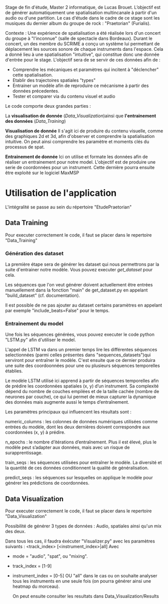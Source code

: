 Stage de fin d'étude, Master 2 informatique, de Lucas Brouet. L’objectif est de générer automatiquement une spatialisation multincanale à partir d'un audio ou d'une partition.
Le cas d'étude dans le cadre de ce stage sont les musiques du dernier album du groupe de rock : "Praetorian" (Furialis). 

Contexte : Une expérience de spatialisation a été réalisée lors d'un concert du groupe à "l'inconnue" (salle de spectacle dans Bordeaux). Durant le concert, un des membre du SCRIME a conçu un système lui permettant de déplacement les sources sonore de chaque instruments dans l'espace. Cela a donné lieu à une spatialisation "intuitive", qui constitue donc une donnée d'entrée pour le stage.
L'objectif sera de se servir de ces données afin de :

- Comprendre les mécaniques et paramètres qui incitent à "déclencher" cette spatialisation.
- Etablir des trajectoires spatiales "types"
- Entrainer un modèle afin de reproduire ce mécanisme à partir des données précedentes. 
- Tester et comparer via du contenu visuel et audio

Le code comporte deux grandes parties :

La **visualisation de donnée** (_Data_Visualization_)ainsi que **l'entrainement des données** (_Data_Training_)


**Visualisation de donnée**
Il s'agit ici de produire du contenu visuelle, comme des graphiques 2d et 3d, afin d'observer et comprendre la spatialisation intuitive. On peut ainsi comprendre les paramètre et moments clés du processus de spat.

**Entrainement de donnée**
Ici on utilise et formate les données afin de réaliser un entrainement pour notre model. L'objectif est de produire une serie de coordonnées pour un instrument. Cette dernière pourra ensuite être exploité sur le logiciel MaxMSP


# Utilisation de l'application
L'intégralité se passe au sein du répertoire "EtudePraetorian"

## Data Training
Pour executer correctement le code, il faut se placer dans le repertoire "Data_Training"

### Génération des dataset
La première étape sera de générer les dataset qui nous permettrons par la suite d'entrainer notre modèle. Vous pouvez executer _get_dataset_ pour cela.

Les séquences que l'on veut générer doivent actuellement être entrées manuellement dans la fonction "main" de get_dataset.py en appelant "build_dataset" (cf. documentation).

Il est possible de ne pas ajouter au dataset certains paramètres en appelant par exemple "include_beats=False" pour le temps. 

### Entrainement du model
Une fois les séquences générées, vous pouvez executer le code python "LSTM.py" afin d'utiliser le model.

L'appel de LSTM va dans un premier temps lire les différentes séquences selectionnées (parmi celles présentes dans "sequences_datasets")qui serviront pour entraîner le modèle.
C'est ensuite que ce dernier produira une suite des coordoonnées pour une ou plusieurs séquences temporelles établies.

Le modèle LSTM utilisé ici apprend à partir de séquences temporelles afin de prédire les coordonnées spatiales (x, y) d’un instrument. Sa complexité dépend du nombre de couches empilées et de la taille cachée (nombre de neurones par couche), ce qui lui permet de mieux capturer la dynamique des données mais augmente aussi le temps d’entraînement.

Les paramètres principaux qui influencent les résultats sont :

numeric_columns : les colonnes de données numériques utilisées comme entrées du modèle, dont les deux dernières doivent correspondre aux coordonnées (x, y) à prédire.

n_epochs : le nombre d’itérations d’entraînement. Plus il est élevé, plus le modèle peut s’adapter aux données, mais avec un risque de surapprentissage.

train_seqs : les séquences utilisées pour entraîner le modèle. La diversité et la quantité de ces données conditionnent la qualité de généralisation.

predict_seqs : les séquences sur lesquelles on applique le modèle pour générer les prédictions de coordonnées.

## Data Visualization
Pour executer correctement le code, il faut se placer dans le repertoire "Data_Visualization"

Possibilité de générer 3 types de données : Audio, spatiales ainsi qu'un mix des deux.

Dans tous les cas, il faudra éxécuter "Visualizer.py" avec les paramètres suivants : <mode> <track_index> [<instrument_index>|all]
Avec 
- mode = "audio", "spat", ou "mixing". 
- track_index = [1-9]
- instrument_index = [0-5] OU "all" dans le cas ou on souhaite analyser tous les instruments en une seule fois (on pourra générer ainsi une heatmap du morceau).

  On peut ensuite consulter les resultats dans Data_Visualization/Results

